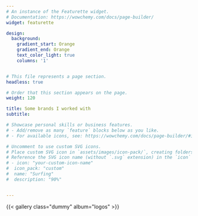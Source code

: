 ```yaml
---
# An instance of the Featurette widget.
# Documentation: https://wowchemy.com/docs/page-builder/
widget: featurette

design:
  background:
    gradient_start: Orange
    gradient_end: Orange
    text_color_light: true
    columns: '1'


# This file represents a page section.
headless: true

# Order that this section appears on the page.
weight: 120

title: Some brands I worked with
subtitle:

# Showcase personal skills or business features.
# - Add/remove as many `feature` blocks below as you like.
# - For available icons, see: https://wowchemy.com/docs/page-builder/#icons

# Uncomment to use custom SVG icons.
# Place custom SVG icon in `assets/images/icon-pack/`, creating folders if necessary.
# Reference the SVG icon name (without `.svg` extension) in the `icon` field.
# - icon: "your-custom-icon-name"
#  icon_pack: "custom"
#  name: "Surfing"
#  description: "90%"


---
```


 {{< gallery class="dummy" album="logos" >}}
